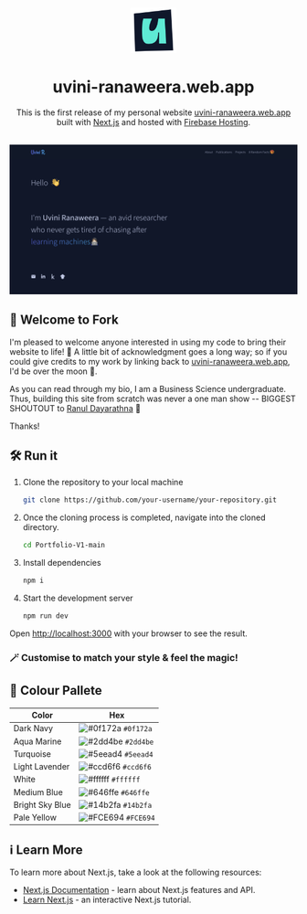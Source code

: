 
<div align="center">

  <img alt="Logo" src="/readme-assets/logo.png" width="80" />
  <h1>uvini-ranaweera.web.app</h1>

  This is the first release of my personal website [uvini-ranaweera.web.app](https://uvini-ranaweera.web.app/) built with [Next.js](https://nextjs.org/) and hosted with [Firebase Hosting](https://firebase.google.com/docs/hosting).<br></br>
  
  ![demo](/readme-assets/demo.png "Demo")
  
</div>


## 🌟 Welcome to Fork 

I'm pleased to welcome anyone interested in using my code to bring their website to life! 🚀 A little bit of acknowledgment goes a long way; so if you could give credits to my work by linking back to [uvini-ranaweera.web.app](https://uvini-ranaweera.web.app/), I'd be over the moon 🌝. 

As you can read through my bio, I am a Business Science undergraduate. Thus, building this site from scratch was never a one man show -- BIGGEST SHOUTOUT to [Ranul Dayarathna](https://ranul-navojith.web.app/) 🎉

Thanks!

## 🛠 Run it

1. Clone the repository to your local machine

   ```sh
   git clone https://github.com/your-username/your-repository.git
   ```

2. Once the cloning process is completed, navigate into the cloned directory.

   ```sh
   cd Portfolio-V1-main
   ```

3. Install dependencies

   ```sh
   npm i
   ```

4. Start the development server

   ```sh
   npm run dev
   ```
Open [http://localhost:3000](http://localhost:3000) with your browser to see the result.

### 🪄 Customise to match your style & feel the magic!


## 🎨 Colour Pallete

| Color          | Hex                                                                |
| -------------- | ------------------------------------------------------------------ |
| Dark Navy      | ![#0f172a](https://via.placeholder.com/10/0f172a?text=+) `#0f172a` |
| Aqua Marine    | ![#2dd4be](https://via.placeholder.com/10/2dd4be?text=+) `#2dd4be` |
| Turquoise      | ![#5eead4](https://via.placeholder.com/10/5eead4?text=+) `#5eead4` |
| Light Lavender | ![#ccd6f6](https://via.placeholder.com/10/ccd6f6?text=+) `#ccd6f6` |
| White          | ![#ffffff](https://via.placeholder.com/10/ffffff?text=+) `#ffffff` |
| Medium Blue    | ![#646ffe](https://via.placeholder.com/10/646ffe?text=+) `#646ffe` |
| Bright Sky Blue| ![#14b2fa](https://via.placeholder.com/10/14b2fa?text=+) `#14b2fa` |
| Pale Yellow    | ![#FCE694](https://via.placeholder.com/10/FCE694?text=+) `#FCE694` |


## ℹ️ Learn More

To learn more about Next.js, take a look at the following resources:

- [Next.js Documentation](https://nextjs.org/docs) - learn about Next.js features and API.
- [Learn Next.js](https://nextjs.org/learn) - an interactive Next.js tutorial.
